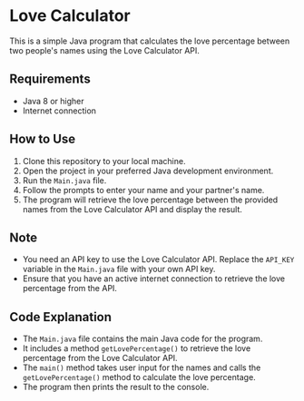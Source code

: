 # Love Calculator

This is a simple Java program that calculates the love percentage between two people's names using the Love Calculator API.

## Requirements
- Java 8 or higher
- Internet connection

## How to Use
1. Clone this repository to your local machine.
2. Open the project in your preferred Java development environment.
3. Run the `Main.java` file.
4. Follow the prompts to enter your name and your partner's name.
5. The program will retrieve the love percentage between the provided names from the Love Calculator API and display the result.

## Note
- You need an API key to use the Love Calculator API. Replace the `API_KEY` variable in the `Main.java` file with your own API key.
- Ensure that you have an active internet connection to retrieve the love percentage from the API.

## Code Explanation
- The `Main.java` file contains the main Java code for the program.
- It includes a method `getLovePercentage()` to retrieve the love percentage from the Love Calculator API.
- The `main()` method takes user input for the names and calls the `getLovePercentage()` method to calculate the love percentage.
- The program then prints the result to the console.

